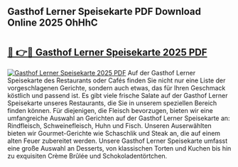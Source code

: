 ## Gasthof Lerner Speisekarte PDF Download Online 2025 OhHhC

# <h2><a href="http://gc96na5.nevu.top/?p=Gasthof+Lerner+Speisekarte">🔗 👉🔴 Gasthof Lerner Speisekarte 2025 PDF</a></h2>

[![Gasthof Lerner Speisekarte 2025 PDF](https://i.imgur.com/dBaPXMq.png)](http://gc96na5.nevu.top/?p=Gasthof+Lerner+Speisekarte)
Auf der Gasthof Lerner Speisekarte des Restaurants oder Cafés finden Sie nicht nur eine Liste der vorgeschlagenen Gerichte, sondern auch etwas, das für Ihren Geschmack köstlich und passend ist. Es gibt viele frische Salate auf der Gasthof Lerner Speisekarte unseres Restaurants, die Sie in unserem speziellen Bereich finden können. Für diejenigen, die Fleisch bevorzugen, bieten wir eine umfangreiche Auswahl an Gerichten auf der Gasthof Lerner Speisekarte an: Rindfleisch, Schweinefleisch, Huhn und Fisch. Unseren Auserwählten bieten wir Gourmet-Gerichte wie Schaschlik und Steak an, die auf einem alten Feuer zubereitet werden. Unsere Gasthof Lerner Speisekarte umfasst eine große Auswahl an Desserts, von klassischen Torten und Kuchen bis hin zu exquisiten Crème Brûlée und Schokoladentörtchen.
